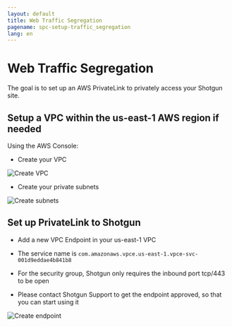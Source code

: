 ```yaml
---
layout: default
title: Web Traffic Segregation
pagename: spc-setup-traffic_segregation
lang: en
---
```


# Web Traffic Segregation

The goal is to set up an AWS PrivateLink to privately access your Shotgun site.

## Setup a VPC within the us-east-1 AWS region if needed

Using the AWS Console:

* Create your VPC

![Create VPC](../images/spc-vpc-create.png)

* Create your private subnets

![Create subnets](../images/spc-subnet-create.png)

## Set up PrivateLink to Shotgun

* Add a new VPC Endpoint in your us-east-1 VPC

* The service name is `com.amazonaws.vpce.us-east-1.vpce-svc-001d9eddae4b841b8`

* For the security group, Shotgun only requires the inbound port tcp/443 to be open

* Please contact Shotgun Support to get the endpoint approved, so that you can start using it

![Create endpoint](../images/spc-endpoint-create_privatelink.png)
